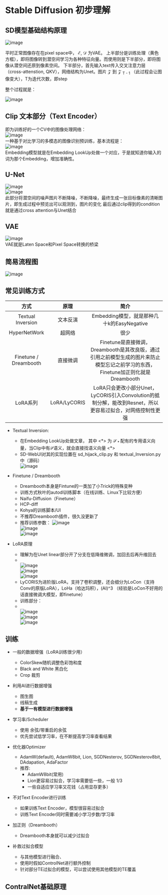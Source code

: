 # Stable Diffusion 初步理解
## SD模型基础结构原理

![image](https://github.com/ThereAreBearsComing/ThereAreBearsComing.github.io/assets/74708198/f5503d4f-47ec-4acb-be94-319206bc8b55)

平时正常图像存在在pixel space中， $\mathcal{E}$, $\mathcal{D}$ 为VAE。
上半部分是训练处理（黄色方框），即将图像转到潜空间学习为各种特征向量。而使用则是下半部分，即将图像从潜空间还原到像素空间。
下半部分，首先输入text传入交叉注意力层（cross-attenstion, QKV），网络结构为Unet。图片 $\mathcal{Z}$ 到 $\mathcal{Z}$ <sub>T - 1</sub> （此过程会让图像变大），T为迭代次数，即step

整个过程就是：

![image](https://github.com/ThereAreBearsComing/ThereAreBearsComing.github.io/assets/74708198/ca593c30-0b7e-491b-a6e1-f3fcb62f87e4)

## Clip 文本部分（Text Encoder）

即为训练好的一个CV中的图像处理网络：
<br>![image](https://github.com/ThereAreBearsComing/ThereAreBearsComing.github.io/assets/74708198/a05f6e11-8e02-44f1-ae4a-d139644cb92c)
<br>一种基于对比学习的多模态的图像识别预训练，基本流程是：
<br>![image](https://github.com/ThereAreBearsComing/ThereAreBearsComing.github.io/assets/74708198/f88b59b4-24b3-4a31-b280-8380fdfe3ac1)
<br>Embedding模型就是在Embedding LookUp处做一个对应，于是就知道你输入的词为那个Embedding，增加准确性。

## U-Net
![image](https://github.com/ThereAreBearsComing/ThereAreBearsComing.github.io/assets/74708198/cbd90cf4-cbee-4147-8980-35a982e2eb62)
<br>![image](https://github.com/ThereAreBearsComing/ThereAreBearsComing.github.io/assets/74708198/cc1f8f18-d9d3-4dd5-8227-03cf519d478e)
<br> 此部分将潜空间的噪声图片不断降噪，不断降噪，最终生成一张目标像素的清晰图片，即生成过程中预览出可以观测到，图片的变化
最后通过clip得到的condition就是通过cross attention与Unet结合

## VAE
![image](https://github.com/ThereAreBearsComing/ThereAreBearsComing.github.io/assets/74708198/a9b44d91-4358-459e-a33a-7c8a6aeeddb6)
<br>VAE就是Laten Space和Pixel Space转换的桥梁

## 简易流程图
![image](https://github.com/ThereAreBearsComing/ThereAreBearsComing.github.io/assets/74708198/0b8f708c-391d-4b93-b333-6023c1331db6)

## 常见训练方式
| 方式 | 原理 | 简介 |
| :-----: | :-----: | :-----: |
| Textual Inversion | 文本反演 | Embedding模型，就是那种几十k的EasyNegative |
| HyperNetWork | 超网络 | 很少 | 
| Finetune / Dreambooth | 直接微调 | Finetune是直接微调，Dreambooth是其改良版，通过引用之前模型生成的图片来防止模型忘记之前学习的东西，Finetune加正则化就是Dreambooth |
| LoRA系列 | LoRA/LyCORIS | LoRA只会更改小部分Unet，LyCORIS引入Convolution的抵制分解，能改到Resnet，所以更容易过拟合，对网络控制性更强 |

* Textual Inversion:
  * 在Embedding LookUp处做文章， 其中 <*> 为 $\mathcal{S}$<sub> * </sub> 配有的专用语义向量，当Clip中有$\mathcal{S}$语义，就会直接找语义向量 <\*>
  * SD-WebUI对其的实现位置在 sd_hijack_clip.py 和 textual_Inversion.py中（源码）
<br> ![image](https://github.com/ThereAreBearsComing/ThereAreBearsComing.github.io/assets/74708198/4cf050ad-3ce3-4834-9495-3ce3914770f2)

* Finetune / Dreambooth
  * Dreambooth本身是Fintune的一类加了小Trick的特殊变种
  * 训练方式秋叶的autodl训练脚本（在线训练、Linux下比较方便）
  * Naifu-Diffusion（Finetune）
  * HCP-diff
  * Kohya的训练脚本/UI
  * 不推荐Dreambooth插件，很久没更新了
  * 推荐训练参数：
    ![image](https://github.com/ThereAreBearsComing/ThereAreBearsComing.github.io/assets/74708198/728e8150-0808-4660-b401-6e11c41fd1d7)
    <br>![image](https://github.com/ThereAreBearsComing/ThereAreBearsComing.github.io/assets/74708198/0c3684ec-bd67-4dc1-8ff2-536618bfac0e)
    <br>![image](https://github.com/ThereAreBearsComing/ThereAreBearsComing.github.io/assets/74708198/06f0b2e3-8a0e-4bb4-829e-5d3bf356c9b4)

* LoRA原理
  * 理解为在Unet linear部分开了分支在低降维微调，加回去后再升维回去
  * <br>![image](https://github.com/ThereAreBearsComing/ThereAreBearsComing.github.io/assets/74708198/6d6d1639-1f93-412f-8290-26a0e841a67d)
    <br>![image](https://github.com/ThereAreBearsComing/ThereAreBearsComing.github.io/assets/74708198/46cf36df-4e6d-496b-b93c-09379818a3aa)
    <br>![image](https://github.com/ThereAreBearsComing/ThereAreBearsComing.github.io/assets/74708198/8891c63d-7ec8-49aa-8c4f-bcec2826c490)
  * LyCORIS为进阶版LoRA，支持了卷积调整，还会细分为LoCon（支持Conv的原版LoRA），LoHa（哈达玛积），(AI)^3  （经验是LoCon不好用的话直接微调大模型，即finetune）
  * 训练部分：
  * <br>![image](https://github.com/ThereAreBearsComing/ThereAreBearsComing.github.io/assets/74708198/d3a9f6d8-f579-47a7-accd-38864b8cfbc4)
    <br>![image](https://github.com/ThereAreBearsComing/ThereAreBearsComing.github.io/assets/74708198/3e170240-ee97-4abe-99c0-cc4c8b814171)
    <br>![image](https://github.com/ThereAreBearsComing/ThereAreBearsComing.github.io/assets/74708198/82293713-f3cc-4cbf-a324-11bde91d7e4d)

## 训练
* 一般的数据增强（LoRA训练很少用）
  * ColorSkew随机调整色彩饱和度
  * Black and White 黑白化
  * Crop 裁剪

* 利用AI进行数据增强
  * 图生图
  * 线稿生成
  * **基于一有模型进行数据增强**

* 学习率/Scheduler
  * 使用 余弦/带重启的余弦
  * 优先尝试低学习率，在不断提高学习率查看结果

* 优化器Optimizer
  * AdamW(default), AdamW8bit, Lion, SGDNesterov, SGDNesterov8bit, DAdapation, AdaFactor
  * 推荐:
    * AdamW8bit(常用)
    * Lion更容易过拟合，学习率需要低一些，一般 1/3
    * 一些自适应学习率又花钱（占用显存更多）

* 不对Text Encoder进行训练
  * 如果训练Text Encoder，模型很容易过拟合
  * 训练Text Encoder同时需要减小学习步数/学习率

* 加正则（Dreambooth）
  * Dreambooth本身就可以减少过拟合

* 补救过拟合模型
  * 与其他模型进行融合、
  * 使用时假如ControlNet进行额外控制
  * 针对部分TE过拟合的模型，可以尝试使用其他模型的TE覆盖

## ContralNet基础原理










